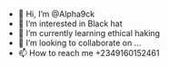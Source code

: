 - 👋 Hi, I’m @Alpha9ck
- 👀 I’m interested in Black hat
- 🌱 I’m currently learning ethical haking
- 💞️ I’m looking to collaborate on ...
- 📫 How to reach me +2349160152461

<!---
Alpha9ck/Alpha9ck is a ✨ special ✨ repository because its `README.md` (this file) appears on your GitHub profile.
You can click the Preview link to take a look at your changes.
--->
